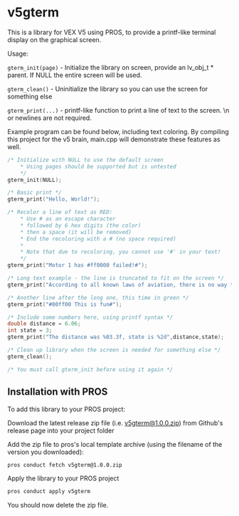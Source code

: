 # v5gterm

This is a library for VEX V5 using PROS, to provide a printf-like terminal display on the graphical screen.

Usage:

`gterm_init(page)` - Initialize the library on screen, provide an lv_obj_t * parent. If NULL the entire screen will be used.

`gterm_clean()` - Uninitialize the library so you can use the screen for something else

`gterm_print(...)` - printf-like function to print a line of text to the screen. \n or newlines are not required.


Example program can be found below, including text coloring. By compiling this project for the v5 brain, main.cpp will demonstrate these features as well.


```c
/* Initialize with NULL to use the default screen
    * Using pages should be supported but is untested
    */
gterm_init(NULL);

/* Basic print */
gterm_print("Hello, World!");

/* Recolor a line of text as RED:
    * Use # as an escape character
    * followed by 6 hex digits (the color)
    * then a space (it will be removed)
    * End the recoloring with a # (no space required)
    * 
    * Note that due to recoloring, you cannot use '#' in your text!
    */
gterm_print("Motor 1 has #ff0000 failed!#");

/* Long text example - the line is truncated to fit on the screen */
gterm_print("According to all known laws of aviation, there is no way that a bee should be able to fly. Its wings are too small to get its fat little body off the ground. The bee, of course, flies anyway because bees don't care what humans think is impossible.");

/* Another line after the long one, this time in green */
gterm_print("#00ff00 This is fun#");

/* Include some numbers here, using printf syntax */
double distance = 6.06;
int state = 3;
gterm_print("The distance was %03.3f, state is %2d",distance,state);

/* Clean up library when the screen is needed for something else */
gterm_clean();

/* You must call gterm_init before using it again */
```

## Installation with PROS
To add this library to your PROS project:

Download the latest release zip file (i.e. v5gterm@1.0.0.zip) from Github's release page into your project folder

Add the zip file to pros's local template archive (using the filename of the version you downloaded):
```bash
pros conduct fetch v5gterm@1.0.0.zip
```

Apply the library to your PROS project
```bash
pros conduct apply v5gterm
```

You should now delete the zip file.
